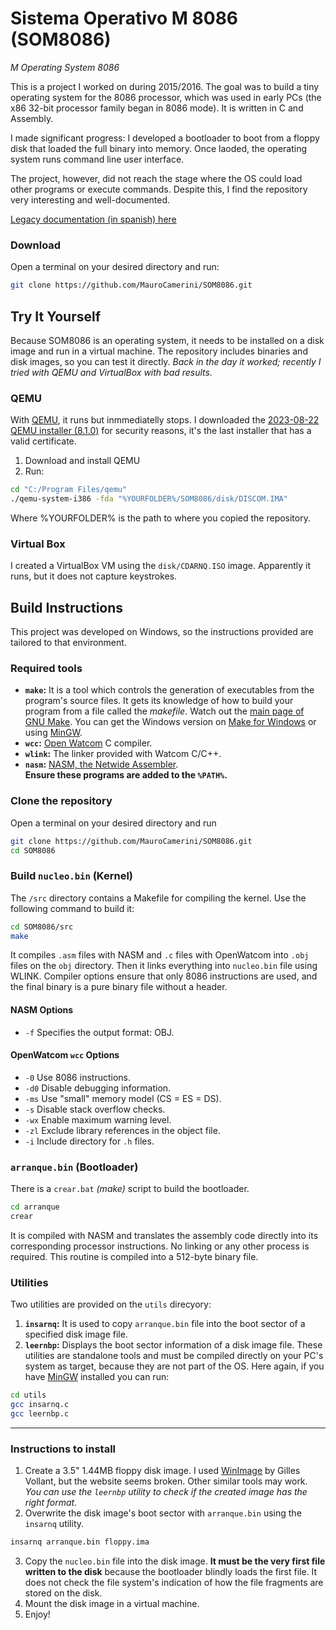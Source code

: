 # Sistema Operativo M 8086 (SOM8086)  
*M Operating System 8086*  

This is a project I worked on during 2015/2016. The goal was to build a tiny operating system for the 8086 processor, which was used in early PCs (the x86 32-bit processor family began in 8086 mode). It is written in C and Assembly.  

I made significant progress: I developed a bootloader to boot from a floppy disk that loaded the full binary into memory. Once laoded, the operating system runs command line user interface.

The project, however, did not reach the stage where the OS could load other programs or execute commands. Despite this, I find the repository very interesting and well-documented.  

[Legacy documentation (in spanish) here](/docs/LEGACY.md)

### Download
Open a terminal on your desired directory and run:
```bash
git clone https://github.com/MauroCamerini/SOM8086.git
```
## Try It Yourself  
Because SOM8086 is an operating system, it needs to be installed on a disk image and run in a virtual machine. The repository includes binaries and disk images, so you can test it directly. *Back in the day it worked; recently I tried with QEMU and VirtualBox with bad results.*

### QEMU
With [QEMU](https://www.qemu.org/), it runs but inmmediatelly stops. I downloaded the [2023-08-22 QEMU installer (8.1.0)](https://qemu.weilnetz.de/w64/2023/qemu-w64-setup-20230822.exe) for security reasons, it's the last installer that has a valid certificate.
1. Download and install QEMU
2. Run:
```bash
cd "C:/Program Files/qemu"
./qemu-system-i386 -fda "%YOURFOLDER%/SOM8086/disk/DISCOM.IMA"
```
Where %YOURFOLDER% is the path to where you copied the repository.
### Virtual Box
I created a VirtualBox VM using the `disk/CDARNQ.ISO` image. Apparently it runs, but it does not capture keystrokes.

## Build Instructions
This project was developed on Windows, so the instructions provided are tailored to that environment.

### Required tools
- **`make`:** It is a tool which controls the generation of executables from the program's source files. It gets its knowledge of how to build your program from a file called the *makefile*.
Watch out the [main page of GNU Make](https://www.gnu.org/software/make/). You can get the Windows version on [Make for Windows](https://gnuwin32.sourceforge.net/packages/make.htm) or using [MinGW](https://www.mingw-w64.org/).
- **`wcc`:** [Open Watcom](https://www.openwatcom.org/) C compiler.  
- **`wlink`:** The linker provided with Watcom C/C++.  
- **`nasm`:** [NASM, the Netwide Assembler](https://github.com/netwide-assembler/nasm).  
**Ensure these programs are added to the `%PATH%`.**  

### Clone the repository
Open a terminal on your desired directory and run
```bash
git clone https://github.com/MauroCamerini/SOM8086.git
cd SOM8086
```
### Build `nucleo.bin` (Kernel)  
The `/src` directory contains a Makefile for compiling the kernel. Use the following command to build it:  
```bash
cd SOM8086/src
make
```  
It compiles `.asm` files with NASM and `.c` files with OpenWatcom into `.obj` files on the `obj` directory. Then it links everything into `nucleo.bin` file using WLINK. Compiler options ensure that only 8086 instructions are used, and the final binary is a pure binary file without a header.

#### NASM Options  
- `-f` Specifies the output format: OBJ.  

#### OpenWatcom `wcc` Options  
- `-0` Use 8086 instructions.  
- `-d0` Disable debugging information.  
- `-ms` Use "small" memory model (CS = ES = DS).  
- `-s` Disable stack overflow checks.  
- `-wx` Enable maximum warning level.  
- `-zl` Exclude library references in the object file.  
- `-i` Include directory for `.h` files.  

### `arranque.bin` (Bootloader)  
There is a `crear.bat` *(make)* script to build the bootloader. 
```bash
cd arranque
crear
``` 
It is compiled with NASM and translates the assembly code directly into its corresponding processor instructions. No linking or any other process is required. This routine is compiled into a 512-byte binary file.

### Utilities  
Two utilities are provided on the `utils` direcyory:  
1. **`insarnq`:** It is used to copy `arranque.bin` file into the boot sector of a specified disk image file.  
2. **`leernbp`:** Displays the boot sector information of a disk image file. 
These utilities are standalone tools and must be compiled directly on your PC's system as target, because they are not part of the OS. Here again, if you have [MinGW](https://www.mingw-w64.org/) installed you can run:
```bash
cd utils
gcc insarnq.c
gcc leernbp.c
``` 
---

### Instructions to install

1. Create a 3.5" 1.44MB floppy disk image. I used [WinImage](http://www.winimage.com) by Gilles Vollant, but the website seems broken. Other similar tools may work. *You can use the `leernbp` utility to check if the created image has the right format.*
2. Overwrite the disk image's boot sector with `arranque.bin` using the `insarnq` utility. 
```bash
insarnq arranque.bin floppy.ima
``` 
3. Copy the `nucleo.bin` file into the disk image. **It must be the very first file written to the disk** because the bootloader blindly loads the first file. It does not check the file system's indication of how the file fragments are stored on the disk.
4. Mount the disk image in a virtual machine.  
5. Enjoy!  
